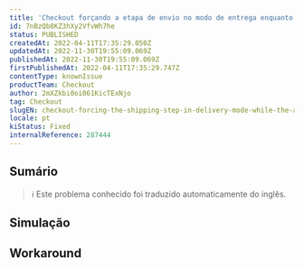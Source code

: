 ```yaml
---
title: 'Checkout forçando a etapa de envio no modo de entrega enquanto a opção de endereço e ponto de retirada foi definida via API'
id: 7nBzQb8KZ3hXy2VfvWh7he
status: PUBLISHED
createdAt: 2022-04-11T17:35:29.050Z
updatedAt: 2022-11-30T19:55:09.069Z
publishedAt: 2022-11-30T19:55:09.069Z
firstPublishedAt: 2022-04-11T17:35:29.747Z
contentType: knownIssue
productTeam: Checkout
author: 2mXZkbi0oi061KicTExNjo
tag: Checkout
slugEN: checkout-forcing-the-shipping-step-in-delivery-mode-while-the-address-and-pickup-point-option-was-defined-via-api
locale: pt
kiStatus: Fixed
internalReference: 287444
---
```


## Sumário

>ℹ️ Este problema conhecido foi traduzido automaticamente do inglês.



## Simulação



## Workaround



